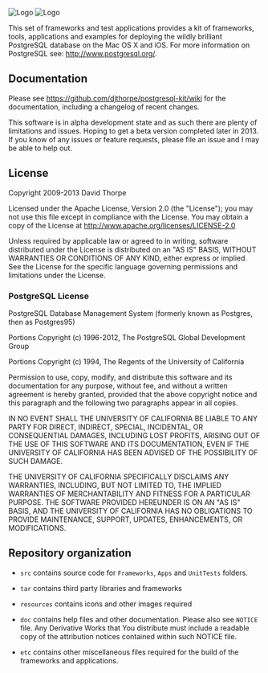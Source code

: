 
![Logo](https://raw.github.com/djthorpe/postgresql-kit/master/resources/elephant-64.png)
![Logo](https://raw.github.com/djthorpe/postgresql-kit/master/resources/strapline-200x40.png)

This set of frameworks and test applications provides a kit of frameworks, tools,
applications and examples for deploying the wildly brilliant PostgreSQL database on 
the Mac OS X and iOS. For more information on PostgreSQL see: http://www.postgresql.org/.

## Documentation

Please see https://github.com/djthorpe/postgresql-kit/wiki for the documentation,
including a changelog of recent changes.

This software is in alpha development state and as such there are plenty of limitations
and issues. Hoping to get a beta version completed later in 2013. If you know of any 
issues or feature requests, please file an issue and I may be able to help out.

## License

Copyright 2009-2013 David Thorpe

Licensed under the Apache License, Version 2.0 (the "License"); you may not use this 
file except in compliance with the License. You may obtain a copy of the License at
http://www.apache.org/licenses/LICENSE-2.0

Unless required by applicable law or agreed to in writing, software distributed under
the License is distributed on an "AS IS" BASIS, WITHOUT WARRANTIES OR CONDITIONS OF
ANY KIND, either express or implied. See the License for the specific language governing
permissions and limitations under the License.

### PostgreSQL License

PostgreSQL Database Management System
(formerly known as Postgres, then as Postgres95)

Portions Copyright (c) 1996-2012, The PostgreSQL Global Development Group

Portions Copyright (c) 1994, The Regents of the University of California

Permission to use, copy, modify, and distribute this software and its documentation for any purpose, without
fee, and without a written agreement is hereby granted, provided that the above copyright notice and this 
paragraph and the following two paragraphs appear in all copies.

IN NO EVENT SHALL THE UNIVERSITY OF CALIFORNIA BE LIABLE TO ANY PARTY FOR DIRECT, INDIRECT, SPECIAL, INCIDENTAL, OR CONSEQUENTIAL DAMAGES, INCLUDING LOST PROFITS, ARISING OUT OF THE USE OF THIS SOFTWARE AND ITS DOCUMENTATION, EVEN IF THE UNIVERSITY OF CALIFORNIA HAS BEEN ADVISED OF THE POSSIBILITY OF SUCH DAMAGE.

THE UNIVERSITY OF CALIFORNIA SPECIFICALLY DISCLAIMS ANY WARRANTIES, INCLUDING, BUT NOT LIMITED TO, THE IMPLIED WARRANTIES OF MERCHANTABILITY AND FITNESS FOR A PARTICULAR PURPOSE. THE SOFTWARE PROVIDED HEREUNDER IS ON AN "AS IS" BASIS, AND THE UNIVERSITY OF CALIFORNIA HAS NO OBLIGATIONS TO PROVIDE MAINTENANCE, SUPPORT, UPDATES, ENHANCEMENTS, OR MODIFICATIONS.


## Repository organization

  * `src` contains source code for `Frameworks`, `Apps` and `UnitTests` folders.
  
  * `tar` contains third party libraries and frameworks

  * `resources` contains icons and other images required
  
  * `doc` contains help files and other documentation. Please also see `NOTICE` file.
    Any Derivative Works that You distribute must include a readable copy of the 
    attribution notices contained within such NOTICE file.

  * `etc` contains other miscellaneous files required for the build of the frameworks and
    applications.
    

